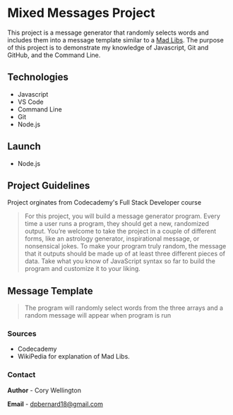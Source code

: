 # Mixed Messages Project

This project is a message generator that randomly selects words and includes them into a message template similar to a [Mad Libs](https://en.wikipedia.org/wiki/Mad_Libs "Mad Libs - Wikipedia"). The purpose of this project is to demonstrate my knowledge of Javascript, Git and GitHub, and the Command Line.

## Technologies

* Javascript
* VS Code
* Command Line
* Git
* Node.js

## Launch

* Node.js

## Project Guidelines

Project orginates from Codecademy's Full Stack Developer course

> For this project, you will build a message generator program. Every time a user runs a program, they should get a new, randomized output. You’re welcome to take the project in a couple of different forms, like an astrology generator, inspirational message, or nonsensical jokes. To make your program truly random, the message that it outputs should be made up of at least three different pieces of data. Take what you know of JavaScript syntax so far to build the program and customize it to your liking.

## Message Template

>The program will randomly select words from the three arrays and a random message will appear when program is run

### Sources

* Codecademy
* WikiPedia for explanation of Mad Libs.

### Contact

**Author** - Cory Wellington

**Email** - dpbernard18@gmail.com
